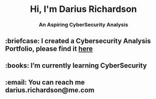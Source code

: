 <h1 align="center">Hi, I'm Darius Richardson</h1>
<h3 align="center">An Aspiring CyberSecurity Analysis</h3>

<h2>:briefcase: I created a Cybersecurity Analysis Portfolio, please find it <a href="https://github.com/dariusrichardson55/CyberSecurity-Bootcamp" target="blank">here</h2></a>


<h2>:books: I’m currently learning CyberSecurity</h2>

<h2>:email: You can reach me darius.richardson@me.com</h2>
